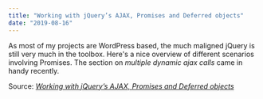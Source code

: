 ```yaml
---
title: "Working with jQuery’s AJAX, Promises and Deferred objects"
date: "2019-08-16"
---
```


As most of my projects are WordPress based, the much maligned jQuery is still very much in the toolbox. Here's a nice overview of different scenarios involving Promises. The section on _multiple dynamic ajax calls_ came in handy recently.

Source: _[Working with jQuery’s AJAX, Promises and Deferred objects](http://michaelsoriano.com/working-with-jquerys-ajax-promises-and-deferred-objects/)_
